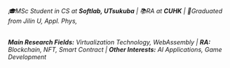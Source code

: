 ###### 🎓MSc Student in CS at **Softlab, UTsukuba** | 📚RA at **CUHK** | 📜Graduated from Jilin U, Appl. Phys, 
###### **Main Research Fields:** Virtualization Technology, WebAssembly | **RA:** Blockchain, NFT, Smart Contract | **Other Interests:** AI Applications, Game Development
